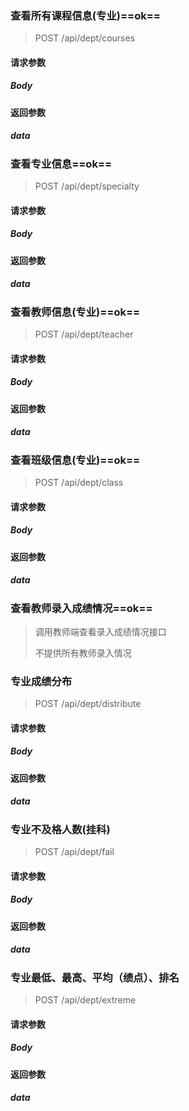 ### 查看所有课程信息(专业)==ok==

> POST  /api/dept/courses

#### 请求参数

##### Body

#### 返回参数

##### data



### 查看专业信息==ok==

> POST  /api/dept/specialty

#### 请求参数

##### Body

#### 返回参数

##### data



### 查看教师信息(专业)==ok==

> POST  /api/dept/teacher

#### 请求参数

##### Body

#### 返回参数

##### data



### 查看班级信息(专业)==ok==

> POST  /api/dept/class

#### 请求参数

##### Body

#### 返回参数

##### data



### 查看教师录入成绩情况==ok==

> 调用教师端查看录入成绩情况接口
>
> 不提供所有教师录入情况



### 专业成绩分布

> POST  /api/dept/distribute

#### 请求参数

##### Body

#### 返回参数

##### data



### 专业不及格人数(挂科)

> POST  /api/dept/fail

#### 请求参数

##### Body

#### 返回参数

##### data



### 专业最低、最高、平均（绩点）、排名

> POST  /api/dept/extreme

#### 请求参数

##### Body

#### 返回参数

##### data
